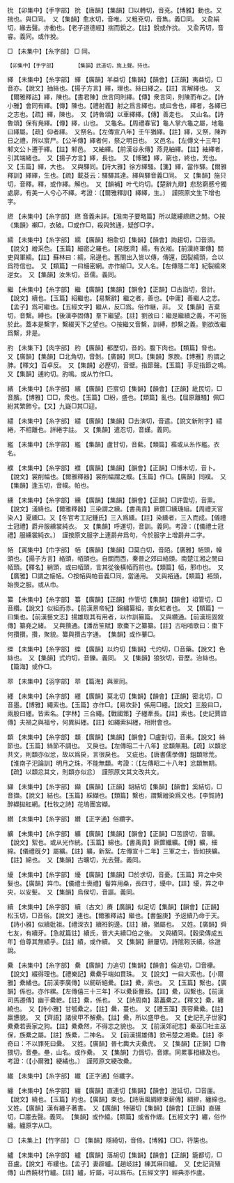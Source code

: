 <!-- { "loadSidebar": true } -->
抁	【卯集中】【手字部】	抁	【唐韻】【集韻】□以轉切，音兗。【博雅】動也。又揣也。與□同。　又【集韻】愈水切，音唯。又粗兗切，音雋。義□同。　又兪絹切，緣去聲。亦動也。【老子道德經】揣而銳之。【註】銳或作抁。　又兪芮切，音睿。義同。或作挩。

□	【未集中】【糸字部】	□	同。

	【卯集中】【手字部】		【集韻】武道切，旄上聲。持也。

繹	【未集中】【糸字部】	繹	【廣韻】羊益切【集韻】【韻會】【正韻】夷益切，□音亦。【說文】抽絲也。【揚子方言】繹，理也。絲曰繹之。【註】言解繹也。　又【爾雅釋詁】繹，陳也。【書君陳】庶言同則繹。【傳】衆言同，則陳而布之。【詩小雅】會同有繹。【傳】陳也。【禮射義】射之爲言繹也。或曰舍也，繹者，各繹已之志也。【疏】繹，陳也。　又【詩魯頌】以車繹繹。【傳】善走也。　又山名。【詩魯頌】保有鳧繹。【傳】繹，山也。　又龜名。【周禮春官】龜人掌六龜之屬，地龜曰繹屬。【疏】仰者繹。　又祭名。【左傳宣八年】壬午猶繹。【註】繹，又祭，陳昨日之禮，所以賔尸。【公羊傳】繹者何，祭之明日也。　又邑名。【左傳文十三年】邾文公卜遷于繹。【註】邾邑。　又紬繹。【前漢谷永傳】燕見紬繹。【註】紬繹者，引其端緒也。　又【揚子方言】繹，長也。　又【博雅】繹，窮也，終也，充也。　又【玉篇】繹，大也。　又與驛同。【詩大雅】徐方繹騷。【箋】繹，當作驛。【爾雅釋訓】繹繹，生也。【疏】載芟云：驛驛其達。繹與驛音義□同。　又【集韻】施只切，音釋。釋，或作繹。解也。　又【韻補】叶弋灼切。【楚辭九辯】悲愁窮慼兮獨處廓，有美一人兮心不繹。考證：〔【爾雅釋訓】繹繹，生。〕　謹照原文生下增也字。 

繺	【未集中】【糸字部】	繺	音義未詳。【淮南子要略篇】所以箴縷縩繺之閒。○按《集韻》襰□，衣破。□或作□，殺與煞通，疑卽□字。

繻	【未集中】【糸字部】	繻	【廣韻】相兪切【集韻】【韻會】詢趨切，□音須。【說文】繒采色。【玉篇】細密之羅也。【易旣濟】繻，有衣袽。【前漢終軍傳】關吏與軍繻。【註】蘇林曰：繻，帛邊也。舊關出入皆以傳，傳還，因裂繻頭，合以爲符信也。　又【類篇】一曰細密網。亦作緰□。又人名。【左傳隱二年】紀裂繻來逆女。　又【集韻】汝朱切，音儒。義同。

繼	【未集中】【糸字部】	繼	【廣韻】【集韻】【韻會】【正韻】□古詣切，音計。【說文】續也。【玉篇】紹繼也。【易繫辭】繼之者，善也。【中庸】善繼人之志。【孟子】爲可繼也。【五經文字】繼从，反□爲。俗作継，非。　又【集韻】吉棄切，音繫。縛也。【後漢李固傳】羣下繼望。【註】劉攽曰：繼是繼續之義，不可施於此。蓋本是繫字，繫綴天下之望也。○按繼又音繫，訓縛，卽繫之義。劉欲改繼爲繫，非是。

肑	【未集下】【肉字部】	肑	【廣韻】都歷切，音的。腹下肉也。【類篇】脅也。　又【廣韻】【集韻】□北角切，音剝。【廣韻】同□。【集韻】豕腴。【博雅】肑謂之胂。【釋文】百卓反。　又【集韻】必歷切，音壁。指節聲。【玉篇】手足指節之鳴。　又【集韻】逋約切。肑鳴。或从竹作□。

繽	【未集中】【糸字部】	繽	【廣韻】匹賔切【集韻】【韻會】【正韻】紕民切，□音臏。【博雅】□□，衆也。【玉篇】□紛，盛也。【類篇】亂也。【屈原離騷】佩□紛其繁飾兮。【又】九嶷□其□迎。

繾	【未集中】【糸字部】	繾	【廣韻】【集韻】□去演切，音遣。【說文新附字】繾綣，不相離也。詳綣字註。　又【集韻】遣忍切，音螼。義同。

繿	【未集中】【糸字部】	繿	【集韻】盧甘切，音藍。【類篇】襤或从糸作繿。衣名。

纀	【未集中】【糸字部】	纀	【廣韻】【集韻】【韻會】【正韻】□博木切，音卜。【說文】裳削幅也。【爾雅釋器】裳削幅謂之纀。【玉篇】作□。【廣韻】同襆。　又【集韻】逢玉切，音幞。帕也。

纁	【未集中】【糸字部】	纁	【廣韻】【集韻】【韻會】【正韻】□許雲切，音熏。【說文】淺絳也。【爾雅釋器】三染謂之纁。【書禹貢】厥篚□纁璣組。【周禮天官染人】夏纁□。又【冬官考工記鍾氏】三入爲纁。【註】染纁者，三入而成。【儀禮士冠禮】爵弁服纁裳純衣。　又【集韻】呼運切，音訓。義同。考證：〔【儀禮士冠禮】服纁裳純衣。〕　謹按原文服字上連爵弁爲句，今於服字上增爵弁二字。 

帞	【寅集中】【巾字部】	帞	【廣韻】【集韻】□莫白切，音陌。【廣雅】帞頭，幧頭也。【揚子方言】絡頭，帞頭也。自關而西，秦晉之郊曰絡頭。南楚江湘之閒曰帞頭。【釋名】綃頭，或曰帞頭，言其從後橫帞而前也。【類篇】帞，邪巾也。　又【廣雅】□謂之帹帞。○按帞與帕音義□同，當通用。　又與袹通。【類篇】袹頭，始喪之服。或从巾。

纂	【未集中】【糸字部】	纂	【廣韻】【正韻】作管切【集韻】【韻會】祖管切，□音纘。【說文】似組而赤。【前漢景帝紀】錦繡纂組，害女紅者也。　又【類篇】一曰集也。【前漢藝文志】揚雄取其有用者，以作訓纂篇。　又與纘通。【前漢班固敘傳】纂堯之緒。　又與攢通。【潘岳笙賦】歌棗下之纂纂。【註】古咄喑歌曰：棗下何攢攢。攢，聚貌。纂與攢古字通。　【集韻】或作繤□。

纅	【未集中】【糸字部】	纅	【廣韻】以灼切【集韻】弋灼切，□音藥。【說文】色絲也。　又【集韻】式灼切，音鑠。義同。　又【集韻】狼狄切，音歷。治絲也。　【篇海】或作□。

翆	【未集中】【羽字部】	翆	【篇海】與翠同。

纆	【未集中】【糸字部】	纆	【廣韻】莫北切【集韻】【韻會】【正韻】密北切，□音墨。【博雅】繩索也。【玉篇】亦作□。【易坎卦】係用□纆。【說文】三股曰□，兩股曰纆。皆索名。【字林】三合繩。【戰國策】子纆牽長。【註】索也。【史記賈誼傳】夫禍之與福兮，何異糾纆。【註】如繩索糾纆，相附會也。

纇	【未集中】【糸字部】	纇	【廣韻】【集韻】【韻會】□盧對切，音耒。【說文】絲節也。【玉篇】絲節不調也。　又戾也。【左傳昭二十八年】忿纇無期。【疏】以纇忿共文，則纇亦似忿，故以爲戾，言很戾也。　又疵也。【唐書儒學傳】鉏纇除荒。【淮南子汜論訓】明月之珠，不能無纇。考證：〔【左傳昭二十八年】忿纇無期。【疏】以纇忿其文，則纇亦似忿〕　謹照原文其文改共文。 

纈	【未集中】【糸字部】	纈	【廣韻】【正韻】胡結切【集韻】【韻會】奚結切，□音擷。【說文】結也。【玉篇】綵纈也。【類篇】繫也，謂繫繒染爲文也。【李賀詩】醉纈拋紅網。【杜牧之詩】花塢團宮纈。

纉	【未集中】【糸字部】	纉	【正字通】俗纘字。

纊	【未集中】【糸字部】	纊	【廣韻】【集韻】【韻會】【正韻】□苦謗切，音曠。【說文】絮也。或从光作絖。【玉篇】綿也。【書禹貢】厥篚纖纊。【傳】纊，細綿。【儀禮旣夕】屬纊。【註】纊，新絮。【左傳宣十二年】三軍之士，皆如挾纊。【註】綿也。　又【集韻】古曠切，光去聲。義同。

纋	【未集中】【糸字部】	纋	【廣韻】【集韻】□於求切，音憂。【玉篇】筓之中央髮也。【廣韻】筓巾。【儀禮士喪禮】鬠筓用桑，長四寸，纋中。【註】纋，筓之中央，以安髮。　又【集韻】烏侯切，音謳。義同。

續	【未集中】【糸字部】	續	〔古文〕賡【廣韻】似足切【集韻】【韻會】【正韻】松玉切，□音俗。【說文】連也。【爾雅釋詁】繼也。【書盤庚】予迓續乃命于天。【詩小雅】似續妣祖。【禮深衣】續袵鉤邊。【註】續，猶屬也。　又姓。【廣韻】舜七友，有續牙。【急就篇註】續氏，晉大夫續□伯之後。　又與績同。【穀梁傳成五年】伯尊其無績乎。【註】績，或作續。　又【集韻】辭屢切。詩隂靷沃續。徐邈說。

纍	【未集中】【糸字部】	纍	【廣韻】力追切【集韻】【韻會】倫追切，□音欙。【說文】綴得理也。【禮樂記】纍纍乎端如貫珠。　又【說文】一曰大索也。【小爾雅】纍繘也。【前漢李廣傳】以劒斫絕纍。【註】纍，索也。　又【玉篇】繫也。【廣韻】係也。亦作縲。【左傳僖三十三年】不以纍臣釁鼓。【註】纍，囚繫也。【前漢司馬遷傳】幽于纍紲。【註】纍，係也。　又【詩周南】葛藟纍之。【釋文】纍，纏繞也。　又【詩小雅】甘瓠纍之。【註】纍，蔓也。　又【禮玉藻】喪容纍纍。【註】羸憊貌。　又【齊語】諸侯甲不解纍。【註】纍，所以盛甲也。　又【史記孔子世家】纍纍若喪家之狗。【註】纍纍然，不得志之貌也。　又【前漢郊祀志】秦巫□社主巫保，族纍之屬。【註】族纍，二神名。　又【前漢揚雄傳】欽弔楚之湘纍。【註】李奇曰：不以罪死曰纍。　又姓。【廣韻】晉七輿大夫纍虎。　又【集韻】【正韻】□魯猥切，音壘。壘，山名。或作纍。　又【集韻】力僞切，音嫘。同累事相緣及也。考證：〔【小爾雅】綆繘也。〕　謹照原文綆改纍。 

纎	【未集中】【糸字部】	纎	【正字通】俗纖字。

纏	【未集中】【糸字部】	纏	【廣韻】直連切【集韻】【韻會】澄延切，□音廛。【說文】繞也。【玉篇】約也。【廣韻】束也。【詩唐風綢繆束薪傳】綢繆，纏綿也。　又姓。【廣韻】漢有纏子著書。　又【廣韻】特碾切【集韻】【韻會】【正韻】直碾切，□廛去聲。義同。　【集韻】或作繵。【類篇】或省作緾。【五經文字】纏，俗作纏。纏原字从□。

□	【未集上】【竹字部】	□	【集韻】隱綺切，音倚。【博雅】□□，筕篖也。

纑	【未集中】【糸字部】	纑	【廣韻】落胡切【集韻】【韻會】【正韻】籠都切，□音盧。【說文】布縷也。【孟子】妻辟纑。【趙岐註】練其麻曰纑。　又【史記貨殖傳】山西饒材竹纑。【註】纑，紵屬，可以爲布。【五經文字】經典亦作盧。

